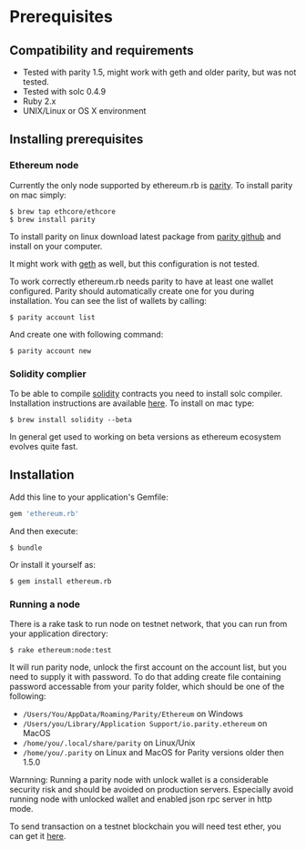 # Prerequisites

## Compatibility and requirements

* Tested with parity 1.5, might work with geth and older parity, but was not tested.
* Tested with solc 0.4.9
* Ruby 2.x
* UNIX/Linux or OS X environment

## Installing prerequisites

### Ethereum node

Currently the only node supported by ethereum.rb is [parity](https://ethcore.io/parity.html). To install parity on mac simply:

    $ brew tap ethcore/ethcore
    $ brew install parity

To install parity on linux download latest package from [parity github](https://github.com/paritytech/parity/releases) and install on your computer.

It might work with [geth](https://github.com/ethereum/go-ethereum/wiki/geth) as well, but this configuration is not tested. 

To work correctly ethereum.rb needs parity to have at least one wallet configured. Parity should automatically create one for you during installation. 
You can see the list of wallets by calling:

    $ parity account list

And create one with following command:

    $ parity account new

### Solidity complier

To be able to compile [solidity](https://github.com/ethereum/solidity) contracts you need to install solc compiler. Installation instructions are available [here](http://solidity.readthedocs.io/en/latest/installing-solidity.html).
To install on mac type:

    $ brew install solidity --beta

In general get used to working on beta versions as ethereum ecosystem evolves quite fast.

## Installation

Add this line to your application's Gemfile:

```ruby
gem 'ethereum.rb'
```

And then execute:

    $ bundle

Or install it yourself as:

    $ gem install ethereum.rb

### Running a node

There is a rake task to run node on testnet network, that you can run from your application directory:

    $ rake ethereum:node:test

It will run parity node, unlock the first account on the account list, but you need to supply it with password. 
To do that adding create file containing password accessable from your parity folder, which should be one of the following:
 * `/Users/You/AppData/Roaming/Parity/Ethereum` on Windows
 * `/Users/you/Library/Application Support/io.parity.ethereum` on MacOS
 * `/home/you/.local/share/parity` on Linux/Unix
 * `/home/you/.parity` on Linux and MacOS for Parity versions older then 1.5.0

Warnning: Running a parity node with unlock wallet is a considerable security risk and should be avoided on production servers. Especially avoid running node with unlocked wallet and enabled json rpc server in http mode.

To send transaction on a testnet blockchain you will need test ether, you can get it [here](http://faucet.ropsten.be:3001/).
